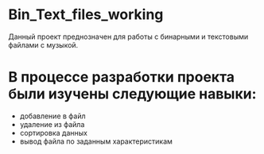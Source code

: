 # Bin_Text_files_working
 
 
 Данный проект преднозначен для работы с бинарными и текстовыми файлами с музыкой. 
 
 # В процессе разработки проекта были изучены следующие навыки:
 - добавление в файл
 - удаление из файла
 - сортировка данных
 - вывод файла по заданным характеристикам
